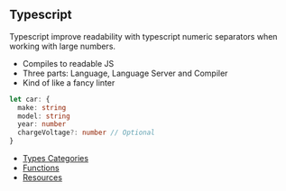 ## Typescript

Typescript improve readability with typescript numeric separators when working with large numbers.

- Compiles to readable JS
- Three parts: Language, Language Server and Compiler
- Kind of like a fancy linter

```ts
let car: {
  make: string
  model: string
  year: number
  chargeVoltage?: number // Optional
}
```


- [Types Categories](./type-categories.md)
- [Functions](./functions.md)
- [Resources](./resources.md)